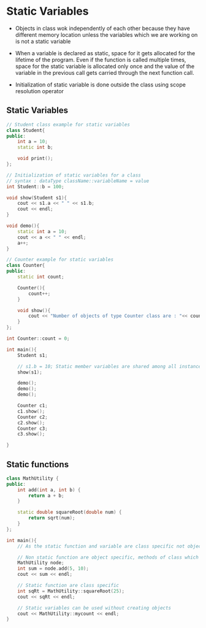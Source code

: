 # Static Variables

- Objects in class wok independently of each other because they have different memory location unless the variables which we are working on is not a static variable

- When a variable is declared as static, space for it gets allocated for the lifetime of the program. Even if the function is called multiple times, space for the static variable is allocated only once and the value of the variable in the previous call gets carried through the next function call.  

- Initialization of static variable is done outside the class using scope resolution operator

## Static Variables

```cpp
// Student class example for static variables
class Student{
public:
	int a = 10;
	static int b;

	void print();
};

// Initialization of static variables for a class
// syntax : dataType className::variableName = value
int Student::b = 100;

void show(Student s1){
	cout << s1.a << " " << s1.b;
	cout << endl;
}

void demo(){
	static int a = 10;
	cout << a << " " << endl;
	a++;
}

// Counter example for static variables
class Counter{
public:
	static int count;

	Counter(){
		count++;
	}

	void show(){
		cout << "Number of objects of type Counter class are : "<< count << endl;
	}
};

int Counter::count = 0;

int main(){
	Student s1;

	// s1.b = 10; Static member variables are shared among all instances of the class and need to be defined outside the class just like regular global variables.
	show(s1);

	demo();
	demo();
	demo();

	Counter c1;
	c1.show();
	Counter c2;
	c2.show();
	Counter c3;
	c3.show();

}
```

## Static functions 

```cpp
class MathUtility {
public:
    int add(int a, int b) {
        return a + b;
    }

    static double squareRoot(double num) {
        return sqrt(num);
    }
};

int main(){
	// As the static function and variable are class specific not objects

	// Non static function are object specific, methods of class which are non static can only be invoked on object
	MathUtility node;
	int sum = node.add(5, 10);
	cout << sum << endl;

	// Static function are class specific
	int sqRt = MathUtility::squareRoot(25);
	cout << sqRt << endl;

	// Static variables can be used without creating objects
	cout << MathUtility::mycount << endl;
}
```